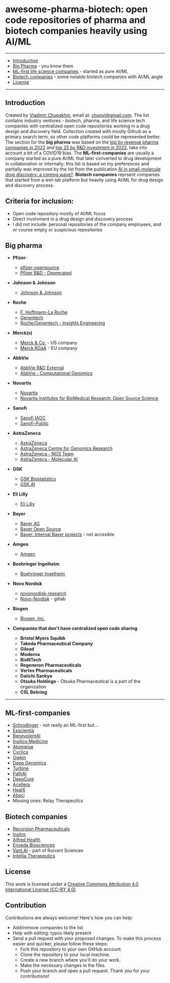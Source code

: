 # awesome-pharma-biotech: open code repositories of pharma and biotech companies heavily using AI/ML

---
- [Introduction](#introduction)
- [Big Pharma](#big-pharma) - you know them
- [ML-first life science companies](#ml-first-companies) - started as pure AI/ML 
- [Biotech companies](#biotech-companies) - some notable biotech companies with AI/ML angle
- [License](#license)
---

## Introduction
Created by [Vladimir Chupakhin](https://www.linkedin.com/in/chupvl?_l=en_US), email at: [chupvl@gmail.com](mailto:chupvl@gmail.com).
The list contains industry ventures - biotech, pharma, and life science tech companies with centralized open code repositories working in a drug design and discovery field. Collection created with mostly Github as a primary search term, so other code platforms could be represented better. The section for the **big pharma** was based on the [top by revenue pharma companies in 2022](https://www.fiercepharma.com/pharma/top-20-pharma-companies-2022-revenue) and [top 25 by R&D investment in 2022](https://www.drugdiscoverytrends.com/top-pharma-rd-spenders-2022/), take into account a bit of a COVID19 bias. The **ML-first-companies** are usually a company started as a pure AI/ML that later converted to drug development in collaboration or internally; this list is based on my preferences and partially was improved by the list from the publication [AI in small-molecule drug discovery: a coming wave?](https://media.nature.com/original/magazine-assets/d41573-022-00025-1/20096834). **Biotech companies** reprsent companies that started from a wet-lab platform but heavily using AI/ML for drug design and discovery process.

## Criteria for inclusion:
- Open code repository mostly of AI/ML focus
- Direct involvment in a drug design and discovery process
- I did not include: personal repositories of the company employees, and or course empty or suspicious repositories

## Big pharma
- **Pfizer**:
  - [pfizer-opensource](https://github.com/pfizer-opensource)
  - [Pfizer R&D - Deprecated](https://github.com/PfizerRD)
- **Johnson & Johnson**
  - [Johnson & Johnson](https://github.com/johnsonandjohnson)
- **Roche**
  - [F. Hoffmann-La Roche](https://github.com/Roche)
  - [Genentech](https://github.com/Genentech)
  - [Roche/Genentech - Insights Engineering](https://github.com/insightsengineering)
- **Merck(s)**
  - [Merck & Co.](https://github.com/Merck) - US company
  - [Merck KGaA](https://github.com/merckgroup) - EU company
- **AbbVie**
  - [AbbVie R&D External](https://github.com/abbvie-external)
  - [AbbVie - Computational Genomics](https://github.com/AbbVie-ComputationalGenomics)
- **Novartis**
  - [Novartis](https://github.com/Novartis)
  - [Novartis Institutes for BioMedical Research: Open Source Science](https://www.novartis.com/research-development/open-source-science)
- **Sanofi**
  - [Sanofi IADC](https://github.com/Sanofi-IADC)
  - [Sanofi-Public](https://github.com/Sanofi-Public)
- **AstraZeneca**
  - [AstraZeneca](https://github.com/AstraZeneca)
  - [AstraZeneca Centre for Genomics Research](https://github.com/astrazeneca-cgr-publications)
  - [AstraZeneca - NGS Team](https://github.com/AstraZeneca-NGS)
  - [AstraZeneca - Molecular AI](https://github.com/MolecularAI)
- **GSK**
  - [GSK Biostatistics](https://github.com/GSK-Biostatistics)
  - [GSK.AI](https://github.com/GSK-AI)
- **Eli Lilly**
  - [Eli Lilly](https://github.com/EliLillyCo)
- **Bayer**
  - [Bayer AG](https://github.com/bayer-science-for-a-better-life)
  - [Bayer Open Source](https://github.com/Bayer-Group)
  - [Bayer: Internal Bayer projects](https://github.com/bayer-int) - not accesible
- **Amgen**
  - [Amgen](https://github.com/Amgen) 
- **Boehringer Ingelheim**
  - [Boehringer Ingelheim](https://github.com/Boehringer-Ingelheim)
- **Novo Nordisk**
  - [novonordisk-research](https://github.com/novonordisk-research)
  - [Novo-Nordisk](https://gitlab.com/Novo-Nordisk) - gitlab
- **Biogen**
  - [Biogen, Inc.](https://github.com/Biogen-Inc)

- **Companies that don't have centralized open code sharing**
  - **Bristol Myers Squibb**
  - **Takeda Pharmaceutical Company**
  - **Gilead**
  - **Moderna**
  - **BioNTech**
  - **Regeneron Pharmaceuticals**
  - **Vertex Pharmaceuticals**
  - **Daiichi Sankyo**
  - **Otsuka Holdings** - Otsuka Pharmaceutical is a part of the organization
  - **CSL Behring**

---

## ML-first-companies
- [Schrodinger](https://github.com/schrodinger) - not really an ML-first but...
- [Exscientia](https://github.com/Exscientia)
- [BenevolentAI](https://github.com/benevolentAI)
- [Insilico Medicine](https://github.com/insilicomedicine)
- [Atomwise](https://github.com/AtomwiseInc/)
- [Cyclica](https://github.com/cyclica)
- [Owkin](https://github.com/owkin)
- [Deep Genomics](https://github.com/deepgenomics)
- [Turbine](https://github.com/turbine-ai)
- [PathAI](https://github.com/Path-AI)
- [DeepCure](https://github.com/deepcure-ai)
- [Acellera](https://github.com/Acellera)
- [HealX](https://github.com/healx)
- [Absci](https://github.com/AbSciBio)
- Missing ones: Relay Therapeutics

## Biotech companies

- [Recursion Pharmaceuticals](https://github.com/recursionpharma)
- [Insitro](https://github.com/insitro)
- [Aifred Health](https://github.com/Aifred-Health)
- [Enveda Biosciences](https://github.com/enveda)
- [Vant.AI](https://github.com/aivant) - part of Roivant Sciences
- [Intellia Therapeutics](https://github.com/Intellia)

## License

This work is licensed under a [Creative Commons Attribution 4.0 International License (CC-BY 4.0)](https://creativecommons.org/licenses/by/4.0/). 

## Contribution

Contributions are always welcome! Here's how you can help:
- Add/remove companies to the list
- Help with editing: typos likely present
- Send a pull request with your proposed changes. To make this process easier and quicker, please follow these steps:
  - Fork this repository to your own GitHub account.
  - Clone the repository to your local machine.
  - Create a new branch where you'll do your work.
  - Make the necessary changes in the files.
  - Push your branch and open a pull request.
Thank you for your contributions!

